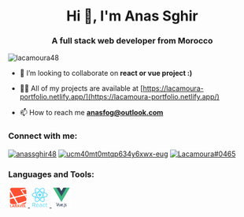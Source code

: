 <h1 align="center">Hi 👋, I'm Anas Sghir</h1>
<h3 align="center">A full stack web developer from Morocco</h3>

<p align="left"> <img src="https://komarev.com/ghpvc/?username=lacamoura48&label=Profile%20views&color=0e75b6&style=flat" alt="lacamoura48" /> </p>

- 👯 I’m looking to collaborate on **react or vue project :)**

- 👨‍💻 All of my projects are available at [https://lacamoura-portfolio.netlify.app/](https://lacamoura-portfolio.netlify.app/)

- 📫 How to reach me **anasfog@outlook.com**

<h3 align="left">Connect with me:</h3>
<p align="left">
<a href="https://linkedin.com/in/anassghir48" target="blank"><img align="center" src="https://raw.githubusercontent.com/rahuldkjain/github-profile-readme-generator/master/src/images/icons/Social/linked-in-alt.svg" alt="anassghir48" height="30" width="40" /></a>
<a href="https://www.youtube.com/c/ucm40mt0mtqp634y6xwx-eug" target="blank"><img align="center" src="https://raw.githubusercontent.com/rahuldkjain/github-profile-readme-generator/master/src/images/icons/Social/youtube.svg" alt="ucm40mt0mtqp634y6xwx-eug" height="30" width="40" /></a>
<a href="https://discord.gg/Lacamoura#0465" target="blank"><img align="center" src="https://raw.githubusercontent.com/rahuldkjain/github-profile-readme-generator/master/src/images/icons/Social/discord.svg" alt="Lacamoura#0465" height="30" width="40" /></a>
</p>

<h3 align="left">Languages and Tools:</h3>
<p align="left"> <a href="https://laravel.com/" target="_blank" rel="noreferrer"> <img src="https://raw.githubusercontent.com/devicons/devicon/master/icons/laravel/laravel-plain-wordmark.svg" alt="laravel" width="40" height="40"/> </a> <a href="https://reactjs.org/" target="_blank" rel="noreferrer"> <img src="https://raw.githubusercontent.com/devicons/devicon/master/icons/react/react-original-wordmark.svg" alt="react" width="40" height="40"/> </a> <a href="https://vuejs.org/" target="_blank" rel="noreferrer"> <img src="https://raw.githubusercontent.com/devicons/devicon/master/icons/vuejs/vuejs-original-wordmark.svg" alt="vuejs" width="40" height="40"/> </a> </p>
